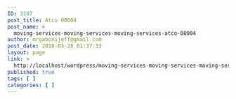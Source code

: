 ```yaml
---
ID: 3107
post_title: Atco 08004
post_name: >
  moving-services-moving-services-moving-services-atco-08004
author: mrgabonijeff@gmail.com
post_date: 2018-03-28 01:37:33
layout: page
link: >
  http://localhost/wordpress/moving-services-moving-services-moving-services-atco-08004/
published: true
tags: [ ]
categories: [ ]
---
```

